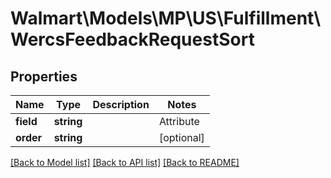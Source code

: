 # Walmart\Models\MP\US\Fulfillment\WercsFeedbackRequestSort

## Properties

Name | Type | Description | Notes
------------ | ------------- | ------------- | -------------
**field** | **string** | | Attribute | Description | Data Type | --- | ----------- | ------- | createdAt | when the item is last submitted/updated by Seller | string | updatedAt | when the item is last updated by Seller/Walmart | string | | [optional]
**order** | **string** |  | [optional]


[[Back to Model list]](./) [[Back to API list]](../../../../../README.md#supported-apis) [[Back to README]](../../../../../README.md)
